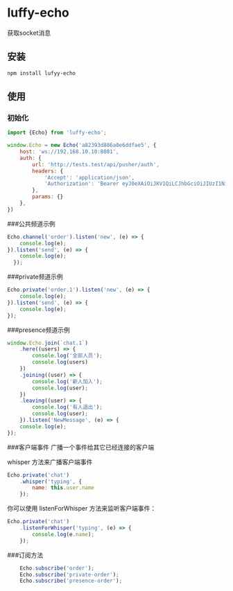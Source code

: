 # luffy-echo
获取socket消息

## 安装

``` bash
npm install lufyy-echo
```
  
## 使用

### 初始化
``` js
import {Echo} from 'luffy-echo';

window.Echo = new Echo('a82393d886a0e6ddfae5', {
    host: 'ws://192.168.10.10:8081',
    auth: {
        url: 'http://tests.test/api/pusher/auth',
        headers: {
            'Accept': 'application/json',
            'Authorization': 'Bearer eyJ0eXAiOiJKV1QiLCJhbGciOiJIUzI1NiJ9.eyJpc3MiOiJodHRwOlwvXC90ZXN0cy50ZXN0XC9hcGlcL3B1c2hlclwvYXV0aCIsImlhdCI6MTUzOTE2ODAwMSwiZXhwIjoxNTM5MTcxNjAxLCJuYmYiOjE1MzkxNjgwMDEsImp0aSI6IktMOHdsMG9Gb2FNZzA3UHkiLCJzdWIiOjEsInBydiI6Ijg3ZTBhZjFlZjlmZDE1ODEyZmRlYzk3MTUzYTE0ZTBiMDQ3NTQ2YWEifQ.nuSaYl3mvmTx-5YRQEviMqpry6gt-tWZig1gho-jlC4',
        },
        params: {}
    },
})
```

###公共频道示例
``` js
Echo.channel('order').listen('new', (e) => {
    console.log(e);
}).listen('send', (e) => {
    console.log(e);
  });
```

###private频道示例
``` js
Echo.private('order.1').listen('new', (e) => {
    console.log(e);
}).listen('send', (e) => {
    console.log(e);
});
```

###presence频道示例
``` js
window.Echo.join(`chat.1`)
    .here((users) => {
        console.log('全部人员');
        console.log(users)
    })
    .joining((user) => {
        console.log('新人加入');
        console.log(user);
    })
    .leaving((user) => {
        console.log('有人退出');
        console.log(user);
    }).listen('NewMessage', (e) => {
    console.log(e);
});
```

###客户端事件
广播一个事件给其它已经连接的客户端

whisper 方法来广播客户端事件
```js
Echo.private('chat')
    .whisper('typing', {
        name: this.user.name
    });
```

你可以使用 listenForWhisper 方法来监听客户端事件：
```js
Echo.private('chat')
    .listenForWhisper('typing', (e) => {
        console.log(e.name);
    });
```

###订阅方法
```js
    Echo.subscribe('order');
    Echo.subscribe('private-order');
    Echo.subscribe('presence-order');
```

